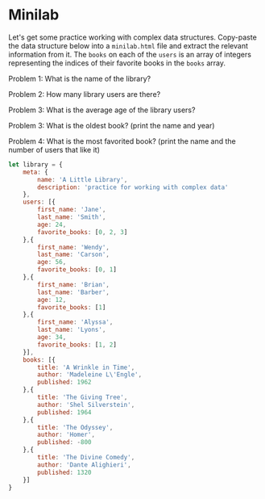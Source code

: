 

# Minilab

Let's get some practice working with complex data structures. Copy-paste the data structure below into a `minilab.html` file and extract the relevant information from it. The `books` on each of the `users` is an array of integers representing the indices of their favorite books in the `books` array.


Problem 1: What is the name of the library?

Problem 2: How many library users are there?

Problem 3: What is the average age of the library users?

Problem 3: What is the oldest book? (print the name and year)

Problem 4: What is the most favorited book? (print the name and the number of users that like it)

```javascript
let library = {
    meta: {
        name: 'A Little Library',
        description: 'practice for working with complex data'
    },
    users: [{
        first_name: 'Jane',
        last_name: 'Smith',
        age: 24,
        favorite_books: [0, 2, 3]
    },{
        first_name: 'Wendy',
        last_name: 'Carson',
        age: 56,
        favorite_books: [0, 1]
    },{
        first_name: 'Brian',
        last_name: 'Barber',
        age: 12,
        favorite_books: [1]
    },{
        first_name: 'Alyssa',
        last_name: 'Lyons',
        age: 34,
        favorite_books: [1, 2]
    }],
    books: [{
        title: 'A Wrinkle in Time',
        author: 'Madeleine L\'Engle',
        published: 1962
    },{
        title: 'The Giving Tree',
        author: 'Shel Silverstein',
        published: 1964
    },{
        title: 'The Odyssey',
        author: 'Homer',
        published: -800
    },{
        title: 'The Divine Comedy',
        author: 'Dante Alighieri',
        published: 1320
    }]
}
```